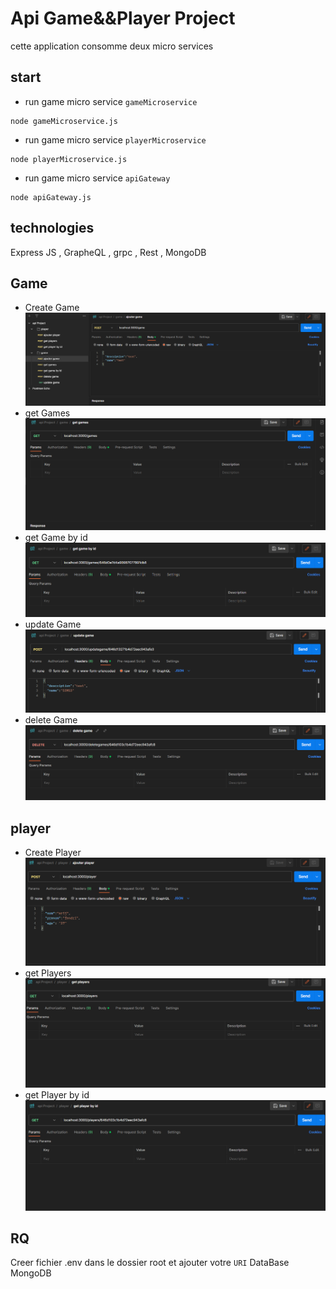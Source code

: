 # Api Game&&Player Project
cette application consomme deux micro services
## start
- run game micro service `gameMicroservice`
```shell
node gameMicroservice.js
```
- run game micro service `playerMicroservice`
```shell
node playerMicroservice.js
```
- run game micro service `apiGateway`
```shell
node apiGateway.js
```
## technologies
 Express JS , GrapheQL , grpc , Rest , MongoDB 
## Game 
- Create Game
![image](./assets/Game/Ajout.PNG)
- get Games
![image](./assets/Game/Get.PNG)
- get Game by id  
![image](./assets/Game/Getid.PNG)
- update Game 
![image](./assets/Game/Update.PNG)
- delete Game 
![image](./assets/Game/Delete.PNG)
## player 
- Create Player
![image](./assets/Player/Ajout.PNG)
- get Players
![image](./assets/Player/Get.PNG)
- get Player by id  
![image](./assets/Player/Getid.PNG)
## RQ
Creer fichier .env dans le dossier root et ajouter votre `URI` DataBase MongoDB